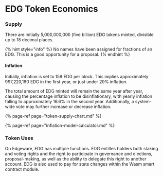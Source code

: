 # EDG Token Economics

### Supply

There are initially 5,000,000,000 \(five billion\) EDG tokens minted, divisible up to 18 decimal places.

{% hint style="info" %}
No names have been assigned for fractions of an EDG. This is a good opportunity for a proposal. 
{% endhint %}

#### Inflation

Initially, inflation is set to 158 EDG per block. This implies approximately 997,220,160 EDG in the first year, or just under 20% inflation. 

The total amount of EDG minted will remain the same year after year, causing the percentage inflation to be disinflationary, with yearly inflation falling to approximately 16.6% in the second year. Additionally, a system-wide vote may further increase or decrease inflation. 

{% page-ref page="token-supply-chart.md" %}

{% page-ref page="inflation-model-calculator.md" %}



### Token Uses

On Edgeware, EDG has multiple functions. EDG entitles holders both staking and voting rights and the right to participate in governance and elections, proposal-making, as well as the ability to delegate this right to another account. EDG is also used to pay for state changes within the Wasm smart contract module.



